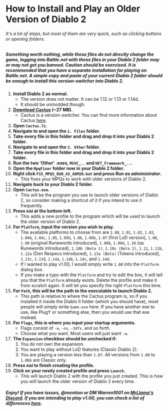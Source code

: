 # How to Install and Play an Older Version of Diablo 2


###### It's a lot of steps, but most of them are very quick, such as clicking buttons or opening folders.

##### Something worth nothing, while these files do not directly change the game, logging into Battle.net with these files in your Diablo 2 folder may or may not get you banned. Caution should be exercised. It is recommended that you have a separate installation for playing on Battle.net. A simple copy and paste of your current Diablo 2 folder should be enough to install this version-switcher into Diablo 2.


1. **Install Diablo 2 as normal.**
	- The version does not matter. It can be 1.12 or 1.13 or 1.14d.
	- It should be unmodded though.
2. **[Download Cactus](https://themovingcaravan.com/diablo/Cactus.7z) (~27 MB).**
	- Cactus is a version-switcher. You can find more information about Cactus [here](https://codeberg.org/fearedbliss/Cactus).
3. **Open `Cactus.7z`.**
4. **Navigate to and open the `1. Files` folder.**
5. **Take every file in this folder and drag and drop it into your Diablo 2 folder.**
6. **Navigate to and open the `3. Other` folder.**
7. **Take every file in this folder and drag and drop it into your Diablo 2 folder.**
8. **Run the two 'Other' .exes, `MSVC_..` and `NET_Framework_..`.**
9. **Open the `MpqFixer` folder now in your Diablo 2 folder.**
10. **Right click `FIX_MPQS_RUN_AS_ADMIN.bat` and press *Run as administrator*.**
	- This fixes your MPQs to work with older versions of Diablo 2.
11. **Navigate back to your Diablo 2 folder.**
12. **Open `Cactus.exe`.**
	- This will be the program you use to launch older versions of Diablo 2, so consider making a shortcut of it if you intend to use it frequently.
13. **Press `Add` at the bottom left.**
	- This adds a new profile to the program which will be used to launch the older version of Diablo 2.
14. **For `Platform`, input the version you wish to play.**
	- The available platforms to choose from are `1.00`, `1.01`, `1.02`, `1.03`, `1.04b`, `1.04c`, `1.05`, `1.05b`, `1.06`, `1.06b`, `1.07` (first LoD version), `1.08`, `1.09` (original Runewords introduced), `1.09b`, `1.09d`, `1.10` (op Runewords introduced), `1.10b (Beta 1)`, `1.10s (Beta 2)`, `1.11`, `1.11b`, `1.12a` (Den Respecs introduced), `1.13a (Beta)` (Tokens introduced), `1.13c`, `1.13d`, `1.14a`, `1.14b`, `1.14c`, and `1.14d`.
	- If I wanted to play v1.00, I would simply write `1.00` into the `Platform` dialog box.
	- If you make a typo with the `Platform` and try to edit the box, it will tell you that the `Platform` already exists. Delete the profile and make it from scratch again. It will let you specify the right `Platform` this time.
15. **For `Path`, this will be the path to the executable to launch Diablo 2.**
	- This path is relative to where the Cactus program is, so if you installed it inside the Diablo II folder (which you should have), most people will simply write `Game.exe` here. If you have another exe to use, like PlugY or something else, then you would use that exe instead.
16. **For `Flags`, this is where you input your startup arguments.**
	- Flags consist of `-w`, `-ns`, `-3dfx`, and so forth.
	- Choose what you want. Most users will just want `-w`.
17. **The `Expansion` checkbox should be *un*checked if:**
	1. You do not own the expansion.
	2. You want to play without LoD features (Classic Diablo 2).
	3. You are playing a version less than `1.07`. All versions from `1.00` to `1.06b` are Classic only.
18. **Press `Add` to finish creating the profile.**
19. **Click on your newly created profile and press `Launch`.**
	- This will launch Diablo 2 with the profile you just created. This is how you will launch the older version of Diablo 2 every time.


##### Enjoy! If you have issues, @mention or DM Warren1001 on [MrLlama's Discord](https://discord.gg/mrllamasc). If you are intending to play v1.00, you can check a list of differences [here](https://github.com/Warren1001/MrLlamaSCStreamInfo/blob/master/D2v1.0Info.md).
